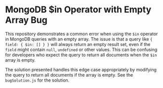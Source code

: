# MongoDB $in Operator with Empty Array Bug

This repository demonstrates a common error when using the `$in` operator in MongoDB queries with an empty array.  The issue is that a query like `{ field: { $in: [] } }` will always return an empty result set, even if the `field` might contain `null`, `undefined` or other values. This can be confusing for developers who expect the query to return all documents when the `$in` array is empty.

The solution presented handles this edge case appropriately by modifying the query to return all documents if the array is empty.   See the `bugSolution.js` for the solution.
